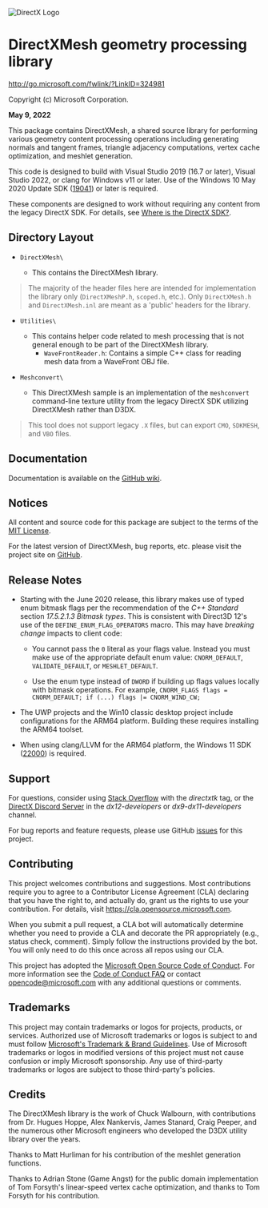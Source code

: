 ![DirectX Logo](https://raw.githubusercontent.com/wiki/Microsoft/DirectXMesh/X_jpg.jpg)

# DirectXMesh geometry processing library

http://go.microsoft.com/fwlink/?LinkID=324981

Copyright (c) Microsoft Corporation.

**May 9, 2022**

This package contains DirectXMesh, a shared source library for performing various geometry content processing operations including generating normals and tangent frames, triangle adjacency computations, vertex cache optimization, and meshlet generation.

This code is designed to build with Visual Studio 2019 (16.7 or later), Visual Studio 2022, or clang for Windows v11 or later. Use of the Windows 10 May 2020 Update SDK ([19041](https://walbourn.github.io/windows-10-may-2020-update-sdk/)) or later is required.

These components are designed to work without requiring any content from the legacy DirectX SDK. For details, see [Where is the DirectX SDK?](https://aka.ms/dxsdk).

## Directory Layout

* ``DirectXMesh\``

   + This contains the DirectXMesh library.

> The majority of the header files here are intended for  implementation the library only (``DirectXMeshP.h``, ``scoped.h``, etc.). Only ``DirectXMesh.h`` and ``DirectXMesh.inl`` are meant as a 'public' headers for the library.

* ``Utilities\``

  + This contains helper code related to mesh processing that is not general enough to be part of the DirectXMesh library.
    * ``WaveFrontReader.h``: Contains a simple C++ class for reading mesh data from a WaveFront OBJ file.

* ``Meshconvert\``

  + This DirectXMesh sample is an implementation of the ``meshconvert`` command-line texture utility from the legacy DirectX SDK utilizing DirectXMesh rather than D3DX.

> This tool does not support legacy ``.X`` files, but can export ``CMO``, ``SDKMESH``, and ``VBO`` files.

## Documentation

Documentation is available on the [GitHub wiki](https://github.com/Microsoft/DirectXMesh/wiki).

## Notices

All content and source code for this package are subject to the terms of the [MIT License](https://github.com/microsoft/DirectXMesh/blob/main/LICENSE).

For the latest version of DirectXMesh, bug reports, etc. please visit the project site on [GitHub](https://github.com/microsoft/DirectXMesh).

## Release Notes

* Starting with the June 2020 release, this library makes use of typed enum bitmask flags per the recommendation of the _C++ Standard_ section *17.5.2.1.3 Bitmask types*. This is consistent with Direct3D 12's use of the ``DEFINE_ENUM_FLAG_OPERATORS`` macro. This may have *breaking change* impacts to client code:

  * You cannot pass the ``0`` literal as your flags value. Instead you must make use of the appropriate default enum value: ``CNORM_DEFAULT``, ``VALIDATE_DEFAULT``, or ``MESHLET_DEFAULT``.

  * Use the enum type instead of ``DWORD`` if building up flags values locally with bitmask operations. For example, ```CNORM_FLAGS flags = CNORM_DEFAULT; if (...) flags |= CNORM_WIND_CW;```

* The UWP projects and the Win10 classic desktop project include configurations for the ARM64 platform. Building these requires installing the ARM64 toolset.

* When using clang/LLVM for the ARM64 platform, the Windows 11 SDK ([22000](https://walbourn.github.io/windows-sdk-for-windows-11/)) is required.

## Support

For questions, consider using [Stack Overflow](https://stackoverflow.com/questions/tagged/directxtk) with the *directxtk* tag, or the [DirectX Discord Server](https://discord.gg/directx) in the *dx12-developers* or *dx9-dx11-developers* channel.

For bug reports and feature requests, please use GitHub [issues](https://github.com/microsoft/DirectXMesh/issues) for this project.

## Contributing

This project welcomes contributions and suggestions. Most contributions require you to agree to a Contributor License Agreement (CLA) declaring that you have the right to, and actually do, grant us the rights to use your contribution. For details, visit https://cla.opensource.microsoft.com.

When you submit a pull request, a CLA bot will automatically determine whether you need to provide a CLA and decorate the PR appropriately (e.g., status check, comment). Simply follow the instructions provided by the bot. You will only need to do this once across all repos using our CLA.

This project has adopted the [Microsoft Open Source Code of Conduct](https://opensource.microsoft.com/codeofconduct/). For more information see the [Code of Conduct FAQ](https://opensource.microsoft.com/codeofconduct/faq/) or contact [opencode@microsoft.com](mailto:opencode@microsoft.com) with any additional questions or comments.

## Trademarks

This project may contain trademarks or logos for projects, products, or services. Authorized use of Microsoft trademarks or logos is subject to and must follow [Microsoft's Trademark & Brand Guidelines](https://www.microsoft.com/en-us/legal/intellectualproperty/trademarks/usage/general). Use of Microsoft trademarks or logos in modified versions of this project must not cause confusion or imply Microsoft sponsorship. Any use of third-party trademarks or logos are subject to those third-party's policies.

## Credits

The DirectXMesh library is the work of Chuck Walbourn, with contributions from Dr. Hugues Hoppe, Alex Nankervis, James Stanard, Craig Peeper, and the numerous other Microsoft engineers who developed the D3DX utility library over the years.

Thanks to Matt Hurliman for his contribution of the meshlet generation functions.

Thanks to Adrian Stone (Game Angst) for the public domain implementation of Tom Forsyth's linear-speed vertex cache optimization, and thanks to Tom Forsyth for his contribution.
